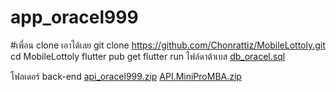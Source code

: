 # app_oracel999
#เพื่อน clone เอาได้เลย
git clone https://github.com/Chonrattiz/MobileLottoly.git
cd MobileLottoly
flutter pub get
flutter run
ไฟล์ดาต้าเบส
[db_oracel.sql](https://github.com/user-attachments/files/22115420/db_oracel.sql)

โฟลเดอร์ back-end 
[api_oracel999.zip](https://github.com/user-attachments/files/22175719/api_oracel999.zip)
[API.MiniProMBA.zip](https://github.com/user-attachments/files/22175722/API.MiniProMBA.zip)
